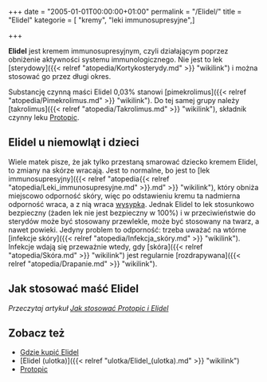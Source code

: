 +++
date = "2005-01-01T00:00:00+01:00"
permalink = "/Elidel/"
title = "Elidel"
kategorie = [ "kremy", "leki immunosupresyjne",]

+++

**Elidel** jest kremem immunosupresyjnym, czyli działającym poprzez obniżenie aktywności systemu immunologicznego. Nie jest to lek [sterydowy]({{< relref "atopedia/Kortykosterydy.md" >}} "wikilink") i można stosować go przez długi okres.

Substancję czynną maści Elidel 0,03% stanowi [pimekrolimus]({{< relref "atopedia/Pimekrolimus.md" >}} "wikilink"). Do tej samej grupy należy [takrolimus]({{< relref "atopedia/Takrolimus.md" >}} "wikilink"), składnik czynny leku [Protopic](/atopedia/Protopic "wikilink").

Elidel u niemowląt i dzieci
---------------------------

Wiele matek pisze, że jak tylko przestaną smarować dziecko kremem Elidel, to zmiany na skórze wracają. Jest to normalne, bo jest to [lek immunosupresyjny]({{< relref "atopedia{{< relref "atopedia/Leki_immunosupresyjne.md" >}}.md" >}} "wikilink"), który obniża miejscowo odporność skóry, więc po odstawieniu kremu ta nadmierna odporność wraca, a z nią wraca [wysypka](/atopedia/wysypka "wikilink"). Jednak Elidel to lek stosunkowo bezpieczny (żaden lek nie jest bezpieczny w 100%) i w przeciwieństwie do sterydów może być stosowany przewlekle, może być stosowany na twarz, a nawet powieki. Jedyny problem to odporność: trzeba uważać na wtórne [infekcje skóry]({{< relref "atopedia/Infekcja_skóry.md" >}} "wikilink"). Infekcje wdają się przeważnie wtedy, gdy [skóra]({{< relref "atopedia/Skóra.md" >}} "wikilink") jest regularnie [rozdrapywana]({{< relref "atopedia/Drapanie.md" >}} "wikilink").

Jak stosować maść Elidel
------------------------

*Przeczytaj artykuł [Jak stosować Protopic i Elidel](/atopedia/Jak_stosować_Protopic_i_Elidel "wikilink")*

Zobacz też
----------

-   [Gdzie kupić Elidel](/atopedia/Gdzie_kupić_Elidel "wikilink")
-   [Elidel (ulotka)]({{< relref "ulotka/Elidel_(ulotka).md" >}} "wikilink")
-   [Protopic](/atopedia/Protopic "wikilink")
